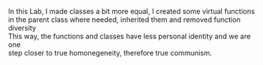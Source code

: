 In this Lab, I made classes a bit more equal, I created some virtual functions 
in the parent class where needed, inherited them and removed function diversity  
This way, the functions and classes have less personal identity and we are one  
step closer to true homonegeneity, therefore true communism.